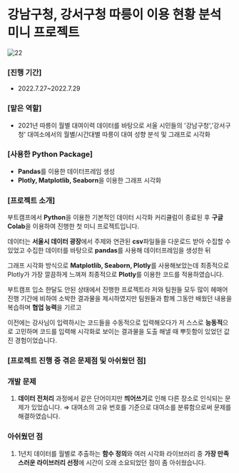 # 강남구청, 강서구청 따릉이 이용 현황 분석 미니 프로젝트

![22](https://user-images.githubusercontent.com/109947297/210082962-a86d4af6-36fe-4196-8003-63c2f0a63118.jpg)

### [진행 기간]
- 2022.7.27~2022.7.29 
### [맡은 역할]
- 2021년 따릉이 월별 대여이력 데이터를 바탕으로 서울 시민들의 '강남구청','강서구청' 대여소에서의 월별/시간대별 따릉이 대여 성향 분석 및 그래프로 시각화

### [사용한 Python Package]

- **Pandas**를 이용한 데이터프레임 생성
- **Plotly, Matplotlib, Seaborn**을 이용한 그래프 시각화

### [프로젝트 소개]

부트캠프에서 **Python**을 이용한 기본적인 데이터 시각화 커리큘럼이 종료된 후 **구글 Colab**을 이용하여 진행한 첫 미니 프로젝트입니다.

데이터는 **서울시 데이터 광장**에서 주제와 연관된 **csv**파일들을 다운로드 받아 수집할 수 있었고 수집한 데이터를 바탕으로 **pandas**를 사용해 데이터프레임을 생성한 뒤 

그래프 시각화 방식으로 **Matplotlib, Seaborn, Plotly**를 사용해보았는데 최종적으로 Plotly가 가장 깔끔하게 느껴져 최종적으로 **Plotly**를 이용한 코드를 적용하였습니다.

부트캠프 입소 한달도 안된 상태에서 진행한 프로젝트라 저와 팀원들 모두 많이 헤매어 진행 기간에 비하여 소박한 결과물을 제시하였지만 팀원들과 함께 그동안 배웠던 내용을 복습하며 **협업 능력**을 기르고 

이전에는 강사님이 입력하시는 코드들을 수동적으로 입력해오다가 저 스스로 **능동적**으로 고민하며 코드를 입력해 시각화로 보이는 결과물을 도출 해낼 때 뿌듯함이 있었던 값진 경험이었습니다.

### [프로젝트 진행 중 겪은 문제점 및 아쉬웠던 점]

### 개발 문제

1. **데이터 전처리** 과정에서 같은 단어이지만 **띄어쓰기**로 인해 다른 장소로 인식되는 문제가 있었습니다. 
⇒ 대여소의 고유 번호를 기준으로 대여소를 분류함으로써 문제를 해결하였습니다.

### 아쉬웠던 점

1. 1년치 데이터를 월별로 추출하는 **함수 정의**와 여러 시각화 라이브러리 중 **가장 만족스러운 라이브러리 선정**에 시간이 오래 소요되었던 점이 좀 아쉬웠습니다.


